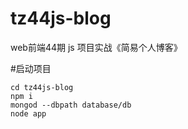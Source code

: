 # tz44js-blog
web前端44期 js 项目实战《简易个人博客》

#启动项目
```shell
cd tz44js-blog
npm i
mongod --dbpath database/db
node app
```

